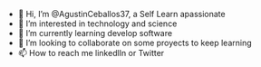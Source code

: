 - 👋 Hi, I’m @AgustinCeballos37, a Self Learn apassionate
- 👀 I’m interested in technology and science 
- 🌱 I’m currently learning develop software
- 💞️ I’m looking to collaborate on some proyects to keep learning
- 📫 How to reach me linkedlIn or Twitter

<!---
AgustinCeballos37/AgustinCeballos37 is a ✨ special ✨ repository because its `README.md` (this file) appears on your GitHub profile.
You can click the Preview link to take a look at your changes.
--->
